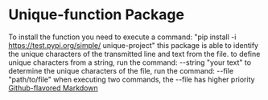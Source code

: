 # Unique-function Package
To install the function you need to execute a command:
"pip install -i https://test.pypi.org/simple/ unique-project"
this package is able to identify the unique characters of the transmitted line and text from the file.
to define unique characters from a string, run the command:
--string "your text"
to determine the unique characters of the file, run the command:
--file "path/to/file"
when executing two commands, the --file has higher priority
[Github-flavored Markdown](https://git.foxminded.com.ua/foxstudent101526/packaging)


